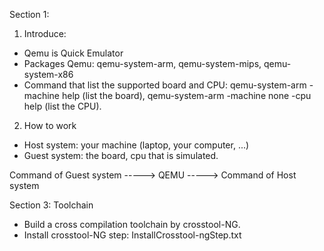 Section 1:
1. Introduce:
- Qemu is Quick Emulator
- Packages Qemu: qemu-system-arm, qemu-system-mips, qemu-system-x86
- Command that list the supported board and CPU: qemu-system-arm -machine help (list the board), qemu-system-arm -machine none -cpu help (list the CPU).

2. How to work
- Host system: your machine (laptop, your computer, ...)
- Guest system: the board, cpu that is simulated.

Command of Guest system -----> QEMU -----> Command of Host system

Section 3: Toolchain
- Build a cross compilation toolchain by crosstool-NG.
- Install crosstool-NG step: InstallCrosstool-ngStep.txt

